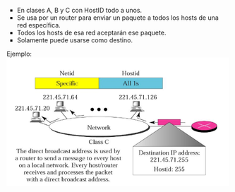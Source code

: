 <ul type="square">
  <li>En clases A, B y C con HostID todo a unos.</li>
  <li>Se usa por un router para enviar un paquete a todos los hosts de una red específica.</li>
  <li>Todos los hosts de esa red aceptarán ese paquete.</li>
  <li>Solamente puede usarse como destino.</li>
  </ul>
  
  Ejemplo:<br>
  <img src="https://github.com/luisbueno8/literatura_sigloxxi/blob/master/animales/broadcaste.PNG">
